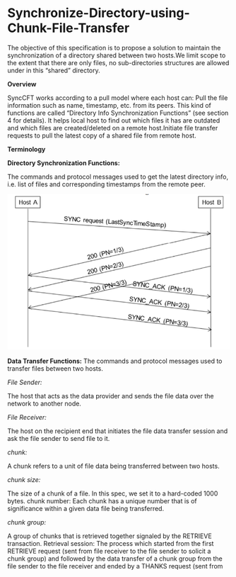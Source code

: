 # Synchronize-Directory-using-Chunk-File-Transfer

The objective of this specification is to propose a solution to maintain the synchronization of a directory shared between two hosts.We limit scope to the extent that there are only files, no sub-directories structures are allowed under in this “shared” directory.



**Overview**

SyncCFT works according to a pull model where each host can:
Pull the file information such as name, timestamp, etc. from its peers. This kind of functions are called “Directory Info Synchronization Functions” (see section 4 for details). It helps local host to find out which files it has are outdated and which files are created/deleted on a remote host.Initiate file transfer requests to pull the latest copy of a shared file from remote host.


**Terminology**

**Directory Synchronization Functions:**

The commands and protocol messages used to get the latest directory info, i.e. list of files
and corresponding timestamps from the remote peer.

![Diagram of synchronise functions](https://github.com/gill-gemini/Synchronize-Directory-using-Chunk-File-Transfer/blob/master/synchronisefunctions.png)

**Data Transfer Functions:**
The commands and protocol messages used to transfer files between two hosts.

*File Sender:*

The host that acts as the data provider and sends the file data over the network to another
node.

*File Receiver:*

The host on the recipient end that initiates the file data transfer session and ask the file
sender to send file to it.

*chunk:*

A chunk refers to a unit of file data being transferred between two hosts.

*chunk size:*

The size of a chunk of a file. In this spec, we set it to a hard-coded 1000 bytes.
chunk number:
Each chunk has a unique number that is of significance within a given data file being
transferred.

*chunk group:*

A group of chunks that is retrieved together signaled by the RETRIEVE transaction.
Retrieval session:
The process which started from the first RETRIEVE request (sent from file receiver to the
file sender to solicit a chunk group) and followed by the data transfer of a chunk group from the file
sender to the file receiver and ended by a THANKS request (sent from
